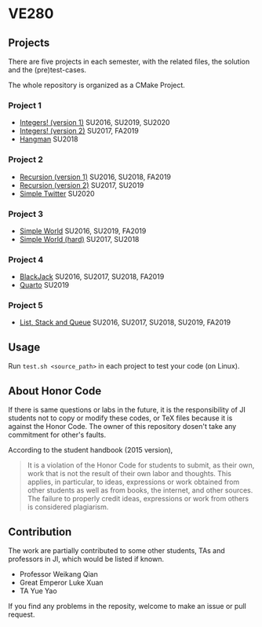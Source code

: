 # VE280

## Projects

There are five projects in each semester, with the related files, the solution and the (pre)test-cases.

The whole repository is organized as a CMake Project.

### Project 1

+ [Integers! (version 1)](projects/p1/integers-v1) SU2016, SU2019, SU2020
+ [Integers! (version 2)](projects/p1/integers-v2) SU2017, FA2019
+ [Hangman](projects/p1/hangman) SU2018

### Project 2

+ [Recursion (version 1)](projects/p2/recursion-v1) SU2016, SU2018, FA2019
+ [Recursion (version 2)](projects/p2/recursion-v2) SU2017, SU2019
+ [Simple Twitter](projects/p2/simple-twitter) SU2020

### Project 3

+ [Simple World](projects/p3/simple-world) SU2016, SU2019, FA2019
+ [Simple World (hard)](projects/p3/hard-world) SU2017, SU2018

### Project 4

+ [BlackJack](projects/p4/blackjack) SU2016, SU2017, SU2018, FA2019
+ [Quarto](projects/p4/quarto) SU2019

### Project 5

+ [List, Stack and Queue](projects/p5/containers) SU2016, SU2017, SU2018, SU2019, FA2019

## Usage

Run `test.sh <source_path>` in each project to test your code (on Linux).

## About Honor Code

If there is same questions or labs in the future, it is the responsibility of JI students not to copy or modify these codes, 
or TeX files because it is against the Honor Code. The owner of this repository dosen't take any commitment for other's faults.

According to the student handbook (2015 version),
> It is a violation of the Honor Code for students to submit, as their own, work that is not the result of their own
labor and thoughts. This applies, in particular, to ideas, expressions or work obtained from other students as well
as from books, the internet, and other sources. The failure to properly credit ideas, expressions or work from
others is considered plagiarism.

## Contribution

The work are partially contributed to some other students, TAs and professors in JI, which would be listed if known.

+ Professor Weikang Qian
+ Great Emperor Luke Xuan
+ TA Yue Yao

If you find any problems in the reposity, welcome to make an issue or pull request.

